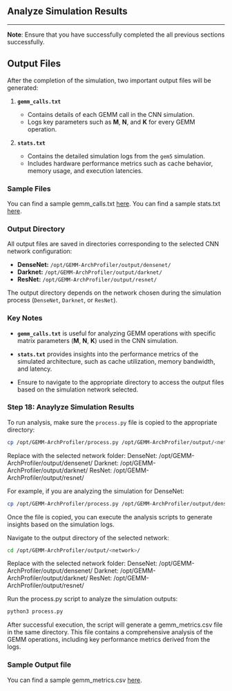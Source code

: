 ## Analyze Simulation Results

---

**Note**: Ensure that you have successfully completed the all previous sections successfully.


## Output Files

After the completion of the simulation, two important output files will be generated:

1. **`gemm_calls.txt`**  
   - Contains details of each GEMM call in the CNN simulation.
   - Logs key parameters such as **M**, **N**, and **K** for every GEMM operation.

2. **`stats.txt`**  
   - Contains the detailed simulation logs from the `gem5` simulation.
   - Includes hardware performance metrics such as cache behavior, memory usage, and execution latencies.


### Sample Files

You can find a sample gemm_calls.txt [here](output_example/gemm_calls.txt).
You can find a sample stats.txt [here](output_example/stats.txt).

### Output Directory

All output files are saved in directories corresponding to the selected CNN network configuration:

- **DenseNet:** `/opt/GEMM-ArchProfiler/output/densenet/`
- **Darknet:** `/opt/GEMM-ArchProfiler/output/darknet/`
- **ResNet:** `/opt/GEMM-ArchProfiler/output/resnet/`

The output directory depends on the network chosen during the simulation process (`DenseNet`, `Darknet`, or `ResNet`).

### Key Notes

- **`gemm_calls.txt`** is useful for analyzing GEMM operations with specific matrix parameters (**M**, **N**, **K**) used in the CNN simulation.  
- **`stats.txt`** provides insights into the performance metrics of the simulated architecture, such as cache utilization, memory bandwidth, and latency.  

- Ensure to navigate to the appropriate directory to access the output files based on the simulation network selected.

### Step 18: Anaylyze Simulation Results

To run analysis, make sure the `process.py` file is copied to the appropriate directory:

```bash
cp /opt/GEMM-ArchProfiler/process.py /opt/GEMM-ArchProfiler/output/<network>/
```
Replace <network> with the selected network folder:
DenseNet: /opt/GEMM-ArchProfiler/output/densenet/
Darknet: /opt/GEMM-ArchProfiler/output/darknet/
ResNet: /opt/GEMM-ArchProfiler/output/resnet/

For example, if you are analyzing the simulation for DenseNet:
```bash
cp /opt/GEMM-ArchProfiler/process.py /opt/GEMM-ArchProfiler/output/densenet/
```
Once the file is copied, you can execute the analysis scripts to generate insights based on the simulation logs.

Navigate to the output directory of the selected network:
```bash
cd /opt/GEMM-ArchProfiler/output/<network>/
```
Replace <network> with the selected network folder:
DenseNet: /opt/GEMM-ArchProfiler/output/densenet/
Darknet: /opt/GEMM-ArchProfiler/output/darknet/
ResNet: /opt/GEMM-ArchProfiler/output/resnet/

Run the process.py script to analyze the simulation outputs:
```bash
python3 process.py
```
After successful execution, the script will generate a gemm_metrics.csv file in the same directory. This file contains a comprehensive analysis of the GEMM operations, including key performance metrics derived from the logs.

### Sample Output file

You can find a sample gemm_metrics.csv [here](output_example/gemm_metrics.csv).
